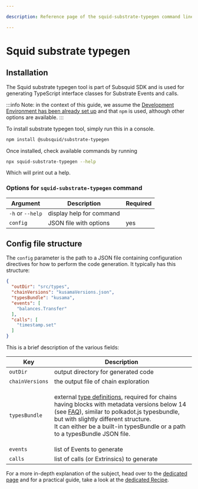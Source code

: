 ```yaml
---

description: Reference page of the squid-substrate-typegen command line tool

---
```


# Squid substrate typegen

## Installation

The Squid substrate typegen tool is part of Subsquid SDK and is used for generating TypeScript interface classes for Substrate Events and calls.

:::info
Note: in the context of this guide, we assume the [Development Environment has been already set up](../../tutorial/development-environment-set-up.md) and that `npm` is used, although other options are available.
:::

To install substrate typegen tool, simply run this in a console.&#x20;

```bash
npm install @subsquid/substrate-typegen
```

Once installed, check available commands by running&#x20;

```bash
npx squid-substrate-typegen --help
```

Which will print out a help.

### Options for `squid-substrate-typegen` command

| Argument         | Description              | Required |
| ---------------- | ------------------------ | -------- |
| `-h` or `--help` | display help for command |          |
| `config`         | JSON file with options   | yes      |

## Config file structure

The `config` parameter is the path to a JSON file containing configuration directives for how to perform the code generation. It typically has this structure:

```json
{
  "outDir": "src/types", 
  "chainVersions": "kusamaVersions.json", 
  "typesBundle": "kusama",
  "events": [ 
    "balances.Transfer"
  ],
  "calls": [ 
    "timestamp.set"
  ]
}
```

This is a brief description of the various fields:

| Key             | Description                                                                                                                                                                                                                                                                                                                                                                                                        |
| --------------- |--------------------------------------------------------------------------------------------------------------------------------------------------------------------------------------------------------------------------------------------------------------------------------------------------------------------------------------------------------------------------------------------------------------------|
| `outDir`        | output directory for generated code                                                                                                                                                                                                                                                                                                                                                                                |
| `chainVersions` | the output file of chain exploration                                                                                                                                                                                                                                                                                                                                                                               |
| `typesBundle`   | <p>external <a href="https://polkadot.js.org/docs/api/start/types.extend">type definitions</a>, required for chains having blocks with metadata versions below 14 (see <a href="../../faq/where-do-i-get-a-type-bundle-for-my-chain.md">FAQ</a>), similar to polkadot.js typesbundle, but with slightly different structure.<br/>It can either be a built-in typesBundle or a path to a typesBundle JSON file.</p> |
| `events`        | list of Events to generate                                                                                                                                                                                                                                                                                                                                                                                         |
| `calls`         | list of calls (or Extrinsics) to generate                                                                                                                                                                                                                                                                                                                                                                          |

For a more in-depth explanation of the subject, head over to the [dedicated page](../typegen.md) and for a practical guide, take a look at the [dedicated Recipe](generate-typescript-definitions.md).&#x20;
